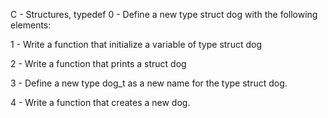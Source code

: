 C - Structures, typedef
0 - Define a new type struct dog with the following elements:

1 - Write a function that initialize a variable of type struct dog

2 - Write a function that prints a struct dog

3 - Define a new type dog_t as a new name for the type struct dog.

4 - Write a function that creates a new dog.

